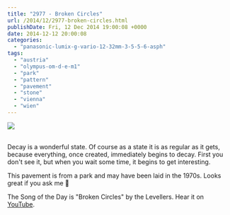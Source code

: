 ```yaml
---
title: "2977 - Broken Circles"
url: /2014/12/2977-broken-circles.html
publishDate: Fri, 12 Dec 2014 19:00:08 +0000
date: 2014-12-12 20:00:08
categories: 
  - "panasonic-lumix-g-vario-12-32mm-3-5-5-6-asph"
tags: 
  - "austria"
  - "olympus-om-d-e-m1"
  - "park"
  - "pattern"
  - "pavement"
  - "stone"
  - "vienna"
  - "wien"
---
```

<div class="container">
<div class="center"><a target="_blank" href="https://d25zfm9zpd7gm5.cloudfront.net/1200x1200/2014/20141123_122629_lr.jpg"><img src="https://d25zfm9zpd7gm5.cloudfront.net/0600x0600/2014/20141123_122629_lr.jpg" /></a></div>
</div>
<br />

Decay is a wonderful state. Of course as a state it is as regular as it gets, because everything, once created, immediately begins to decay. First you don't see it, but when you wait some time, it begins to get interesting.

This pavement is from a park and may have been laid in the 1970s. Looks great if you ask me 🙂

The Song of the Day is "Broken Circles" by the Levellers. Hear it on <a href="https://www.youtube.com/watch?v=rzggoZCDiiU" target="_blank">YouTube</a>.
